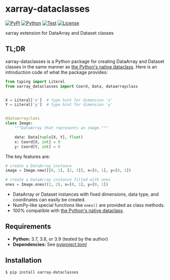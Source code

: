 # xarray-dataclasses

[![PyPI](https://img.shields.io/pypi/v/xarray-dataclasses.svg?label=PyPI&style=flat-square)](https://pypi.org/project/xarray-dataclasses/)
[![Python](https://img.shields.io/pypi/pyversions/xarray-dataclasses.svg?label=Python&color=yellow&style=flat-square)](https://pypi.org/project/xarray-dataclasses/)
[![Test](https://img.shields.io/github/workflow/status/astropenguin/xarray-dataclasses/Test?logo=github&label=Test&style=flat-square)](https://github.com/astropenguin/xarray-dataclasses/actions)
[![License](https://img.shields.io/badge/license-MIT-blue.svg?label=License&style=flat-square)](LICENSE)

xarray extension for DataArray and Dataset classes

## TL;DR

xarray-dataclasses is a Python package for creating DataArray and Dataset classes in the same manner as [the Python's native dataclass].
Here is an introduction code of what the package provides:

```python
from typing import Literal
from xarray_dataclasses import Coord, Data, dataarrayclass


X = Literal['x']  # type hint for dimension 'x'
Y = Literal['y']  # type hint for dimension 'y'


@dataarrayclass
class Image:
    """DataArray that represents an image."""

    data: Data[tuple[X, Y], float)
    x: Coord[X, int] = 0
    y: Coord[Y, int] = 0

```

The key features are:

```python
# create a DataArray instance
image = Image.new([[0, 1], [2, 3]], x=[0, 1], y=[0, 1])

# create a DataArray instance filled with ones
ones = Image.ones((2, 2), x=[0, 1], y=[0, 1])
```

- DataArray or Dataset instances with fixed dimensions, data type, and coordinates can easily be created.
- NumPy-like special functions like ``ones()`` are provided as class methods.
- 100% compatible with [the Python's native dataclass].

## Requirements

- **Python:** 3.7, 3.8, or 3.9 (tested by the author)
- **Dependencies:** See [pyproject.toml](pyproject.toml)

## Installation

```shell
$ pip install xarray-dataclasses
```

<!-- References -->
[the Python's native dataclass]: https://docs.python.org/3/library/dataclasses.html
